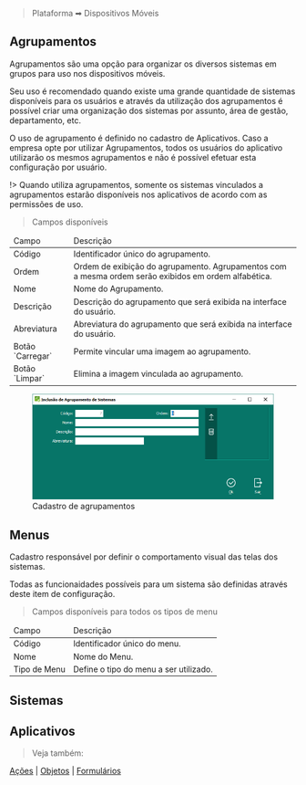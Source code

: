 > Plataforma &#10145; Dispositivos Móveis

## Agrupamentos

Agrupamentos são uma opção para organizar os diversos sistemas em grupos para uso nos dispositivos móveis.

Seu uso é recomendado quando existe uma grande quantidade de sistemas disponíveis para os usuários e através da utilização dos agrupamentos é possível criar uma organização dos sistemas por assunto, área de gestão, departamento, etc.

O uso de agrupamento é definido no cadastro de Aplicativos. Caso a empresa opte por utilizar Agrupamentos, todos os usuários do aplicativo utilizarão os mesmos agrupamentos e não é possível efetuar esta configuração por usuário.

!> Quando utiliza agrupamentos, somente os sistemas vinculados a agrupamentos estarão disponíveis nos aplicativos de acordo com as permissões de uso.

>Campos disponíveis

<table>
<thead>
<td>Campo</td>
<td>Descrição</td>
</thead>
<tr><td>Código</td><td>Identificador único do agrupamento.</td></tr>
<tr><td>Ordem</td><td>Ordem de exibição do agrupamento. Agrupamentos com a mesma ordem serão exibidos em ordem alfabética.</td></tr>
<tr><td>Nome</td><td>Nome do Agrupamento.</td></tr>
<tr><td>Descrição</td><td>Descrição do agrupamento que será exibida na interface do usuário.</td></tr>
<tr><td>Abreviatura</td><td>Abreviatura do agrupamento que será exibida na interface do usuário.</td></tr>
<tr><td>Botão `Carregar`</td><td>Permite vincular uma imagem ao agrupamento.</td></tr>
<tr><td>Botão `Limpar`</td><td>Elimina a imagem vinculada ao agrupamento.</td></tr>
</table>

<figure>
    <img src="./_assets/img/desenvolvimento_dispositivosmoveis_agrupamentos_inclusao.png" alt='missing' />
    <figcaption>Cadastro de agrupamentos</figcaption>
</figure>

## Menus

Cadastro responsável por definir o comportamento visual das telas dos sistemas.

Todas as funcionaidades possíveis para um sistema são definidas através deste item de configuração.

> Campos disponíveis para todos os tipos de menu

<table>
<thead>
<td>Campo</td>
<td>Descrição</td>
</thead>
<tr><td>Código</td><td>Identificador único do menu.</td></tr>
<tr><td>Nome</td><td>Nome do Menu.</td></tr>
<tr><td>Tipo de Menu</td><td>Define o tipo do menu a ser utilizado.</td></tr>
</table>


## Sistemas

## Aplicativos

> Veja também:

[Ações](/) | [Objetos](/) | [Formulários](/)

